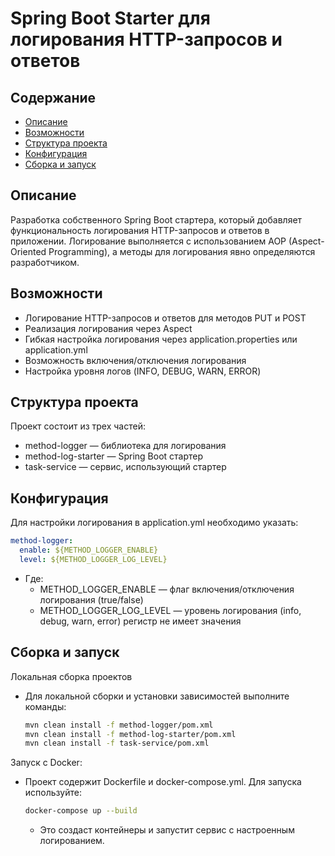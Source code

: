 # Spring Boot Starter для логирования HTTP-запросов и ответов

## Содержание

- [Описание](#описание)
- [Возможности](#возможности)
- [Структура проекта](#структура-проекта)
- [Конфигурация](#конфигурация)
- [Сборка и запуск](#сборка-и-запуск)

## Описание

Разработка собственного Spring Boot стартера, который добавляет функциональность логирования HTTP-запросов и ответов в
приложении. Логирование выполняется с использованием AOP (Aspect-Oriented Programming), а методы для логирования явно
определяются разработчиком.

## Возможности

- Логирование HTTP-запросов и ответов для методов PUT и POST
- Реализация логирования через Aspect
- Гибкая настройка логирования через application.properties или application.yml
- Возможность включения/отключения логирования
- Настройка уровня логов (INFO, DEBUG, WARN, ERROR)

## Структура проекта

Проект состоит из трех частей:

- method-logger — библиотека для логирования
- method-log-starter — Spring Boot стартер
- task-service — сервис, использующий стартер

## Конфигурация

Для настройки логирования в application.yml необходимо указать:

  ```yaml
  method-logger:
    enable: ${METHOD_LOGGER_ENABLE}
    level: ${METHOD_LOGGER_LOG_LEVEL}
  ```

- Где:
    - METHOD_LOGGER_ENABLE — флаг включения/отключения логирования (true/false)
    - METHOD_LOGGER_LOG_LEVEL — уровень логирования (info, debug, warn, error) регистр не имеет значения

## Сборка и запуск

Локальная сборка проектов

- Для локальной сборки и установки зависимостей выполните команды:

  ```bash
  mvn clean install -f method-logger/pom.xml
  mvn clean install -f method-log-starter/pom.xml
  mvn clean install -f task-service/pom.xml
  ```

Запуск с Docker:

- Проект содержит Dockerfile и docker-compose.yml. Для запуска используйте:

  ```bash
  docker-compose up --build
  ```
    - Это создаст контейнеры и запустит сервис с настроенным логированием.